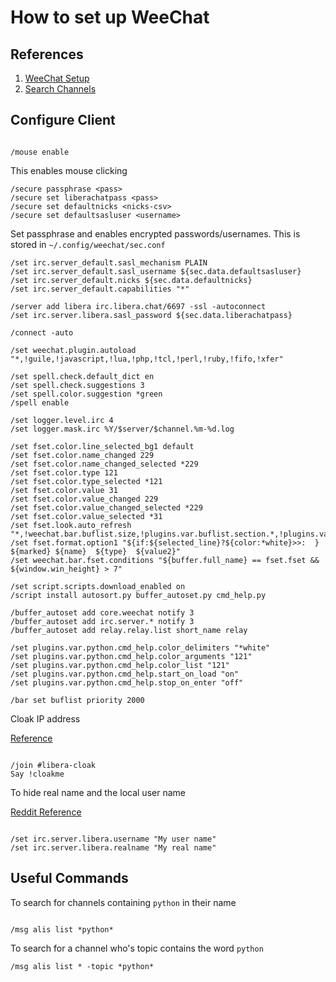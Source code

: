 # How to set up WeeChat

## References

1. [WeeChat Setup](https://gist.github.com/pascalpoitras/8406501)
2. [Search Channels](https://superuser.com/questions/619771/how-do-i-search-for-channel-names-in-weechat)

## Configure Client

```code

/mouse enable

```

This enables mouse clicking

```code
/secure passphrase <pass>
/secure set liberachatpass <pass>
/secure set defaultnicks <nicks-csv>
/secure set defaultsasluser <username>
```

Set passphrase and enables encrypted passwords/usernames. This is stored in ```~/.config/weechat/sec.conf```

```code
/set irc.server_default.sasl_mechanism PLAIN
/set irc.server_default.sasl_username ${sec.data.defaultsasluser}
/set irc.server_default.nicks ${sec.data.defaultnicks}
/set irc.server_default.capabilities "*"

/server add libera irc.libera.chat/6697 -ssl -autoconnect
/set irc.server.libera.sasl_password ${sec.data.liberachatpass}

/connect -auto

/set weechat.plugin.autoload "*,!guile,!javascript,!lua,!php,!tcl,!perl,!ruby,!fifo,!xfer"

/set spell.check.default_dict en
/set spell.check.suggestions 3
/set spell.color.suggestion *green
/spell enable

/set logger.level.irc 4
/set logger.mask.irc %Y/$server/$channel.%m-%d.log

/set fset.color.line_selected_bg1 default
/set fset.color.name_changed 229
/set fset.color.name_changed_selected *229
/set fset.color.type 121
/set fset.color.type_selected *121
/set fset.color.value 31
/set fset.color.value_changed 229
/set fset.color.value_changed_selected *229
/set fset.color.value_selected *31
/set fset.look.auto_refresh "*,!weechat.bar.buflist.size,!plugins.var.buflist.section.*,!plugins.var.python.text_item.conky_*"
/set fset.format.option1 "${if:${selected_line}?${color:*white}>>:  } ${marked} ${name}  ${type}  ${value2}"
/set weechat.bar.fset.conditions "${buffer.full_name} == fset.fset && ${window.win_height} > 7"  

/set script.scripts.download_enabled on
/script install autosort.py buffer_autoset.py cmd_help.py

/buffer_autoset add core.weechat notify 3
/buffer_autoset add irc.server.* notify 3
/buffer_autoset add relay.relay.list short_name relay

/set plugins.var.python.cmd_help.color_delimiters "*white"
/set plugins.var.python.cmd_help.color_arguments "121"
/set plugins.var.python.cmd_help.color_list "121"
/set plugins.var.python.cmd_help.start_on_load "on"
/set plugins.var.python.cmd_help.stop_on_enter "off"

/bar set buflist priority 2000
```

Cloak IP address

[Reference](https://libera.chat/guides/cloaks#requesting-a-self-service-user-cloak)

```code

/join #libera-cloak
Say !cloakme

```

To hide real name and the local user name

[Reddit Reference](https://www.reddit.com/r/linuxquestions/comments/m303nm/comment/gqmex9x/?utm_source=share&utm_medium=web2x&context=3)

```code

/set irc.server.libera.username "My user name"
/set irc.server.libera.realname "My real name"

```

## Useful Commands

To search for channels containing ```python``` in their name

```code

/msg alis list *python*

```

To search for a channel who's topic contains the word ```python```

```code
/msg alis list * -topic *python*

```
